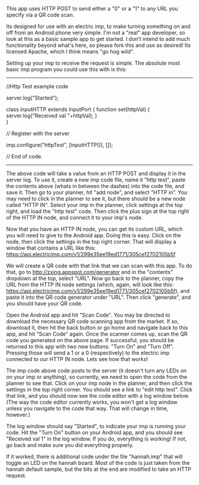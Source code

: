 This app uses HTTP POST to send either a "0" or a "1" to any URL you specify via a QR code scan.

Its designed for use with an electric imp, to make turning something on and off from an Android phone very simple. I'm not a "real" app developer, so look at this as a basic sample app to get started. I don't intend to add much functionality beyond what's here, so please fork this and use as desired! Its licensed Apache, which I think means "go hog wild".

Setting up your imp to receive the request is simple. The absolute most basic imp program you could use this with is this:

----------------------------
//Http Test example code

server.log("Started");

class inputHTTP extends InputPort {
    function set(httpVal) {
        server.log("Received val "+httpVal);
    }    
}

// Register with the server

imp.configure("httpTest", [inputHTTP()], []);

// End of code.

----------------------------

The above code will take a value from an HTTP POST and display it in the server log. To use it, create a new imp code file, name it "http test", paste the contents above (whats in between the dashes) into the code file, and save it. Then go to your planner, hit "add node", and select "HTTP in". You may need to click in the planner to see it, but there should be a new node called "HTTP IN". Select your imp in the planner, click settings at the top right, and load the "http test" code. Then click the plus sign at the top right of the HTTP IN node, and connect it to your imp's node.

Now that you have an HTTP IN node, you can get its custom URL, which you will need to give to the Android app. Doing this is easy. Click on the node, then click the settings in the top right corner. That will display a window that contains a URL like this: https://api.electricimp.com/v1/299e35ee19ed1771/305cef2702105b5f

We will create a QR code with that link that we can scan with this app. To do that, go to http://zxing.appspot.com/generator and in the "contents" dropdown at the top, select "URL". Now go back to the planner, copy the URL from the HTTP IN node settings (which, again, will look like this: https://api.electricimp.com/v1/299e35ee19ed1771/305cef2702105b5f), and paste it into the QR code generator under "URL". Then click "generate", and you should have your QR code.

Open the Android app and hit "Scan Code". You may be directed to download the necessary QR code scanning app from the market. If so, download it, then hit the back button or go home and navigate back to this app, and hit "Scan Code" again. Once the scanner comes up, scan the QR code you generated on the above page. If successful, you should be returned to this app with two new buttons: "Turn On" and "Turn Off". Pressing those will send a 1 or a 0 (respectively) to the electric imp connected to our HTTP IN node. Lets see how that works!

The imp code above code posts to the server (it doesn't turn any LEDs on on your imp or anything), so currently, we need to open the code from the planner to see that. Click on your imp node in the planner, and then click the settings in the top right corner. You should see a link to "edit http test". Click that link, and you should now see the code editor with a log window below. (The way the code editor currently works, you won't get a log window unless you navigate to the code that way. That will change in time, however.)

The log window should say "Started", to indicate your imp is running your code. Hit the "Turn On" button on your Android app, and you should see "Received val 1" in the log window. If you do, everything is working! If not, go back and make sure you did everything properly.

If it worked, there is additional code under the file "hannah.imp" that will toggle an LED on the hannah board. Most of the code is just taken from the hannah default sample, but the bits at the end are modified to take an HTTP request.

